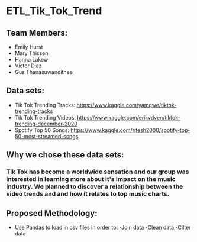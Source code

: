 # ETL_Tik_Tok_Trend

## Team Members:
- Emily Hurst
- Mary Thissen
- Hanna Lakew
- Victor Diaz
- Gus Thanasuwandithee

## Data sets: 
- Tik Tok Trending Tracks: https://www.kaggle.com/yamqwe/tiktok-trending-tracks 
- Tik Tok Trending Videos: https://www.kaggle.com/erikvdven/tiktok-trending-december-2020 
- Spotify Top 50 Songs: https://www.kaggle.com/ritesh2000/spotify-top-50-most-streamed-songs

## Why we chose these data sets: 
### Tik Tok has become a worldwide sensation and our group was interested in learning more about it's impact on the music industry. We planned to discover a relationship between the video trends and and how it relates to top music charts.

## Proposed Methodology:
- Use Pandas to load in csv files in order to: 
    -Join data 
    -Clean data
    -Cilter data


